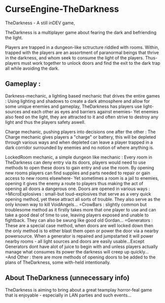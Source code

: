 CurseEngine-TheDarkness
=======================

TheDarkness - A still inDEV game,

TheDarkness is a multiplayer game about fearing the dark and befriending the light.

Players are trapped in a dungeon-like sctructure riddled with rooms.
Within, trapped with the players are an assortment of paranormal beings that thrive in the darkness, and whom seek to consume the light of the players.
Thus- players must work together to unlock doors and find the exit to the dark trap all while avoiding the dark.

Gameplay :
----------
Darkness-mechanic, a lighting based mechanic that drives the entire games :
Using lighting and shadows to create a dark atmosphere and allow for some unique enemies and gameplay, TheDarkness has players use light-sources and each other as eyes and barriers against enemies- Yet enemies also feed on the light, they are attracted to it and often strive to destroy any light and thus the players safety aswell.

Charge mechanic, pushing players into decisions one after the other :
The Charge mechanic gives players a "charge" or battery, this will be depleted through various ways and when depleted can leave a player trapped in a dark corridor surrounded by enemies and no notion of where anything is.

LockedRoom mechanic, a simple dungeon like mechanic :
Every room in TheDarkness can deny entry via its doors, players would need to use methods to open these doors to gain entry and use the room. By opening new rooms players can find supplies and parts needed to repair or gain access to new rooms elsewhere- Yet sometimes a room is a jail to enemies, opening it gives the enemy a route to players thus making the act of opening all doors a dangerous one.
Doors are opened in various ways :
=MicroExplosives : small-but loud-explosives that serve as a very quick opening method, yet these attract all sorts of trouble. They also serve as the only known way to kill VoidAngels...
=CrowBars : slightly common but troublesome method as it firstly takes more that one player to use and can take a good deal of time to use, leaving players exposed and unable to fightback. They can also be swung like good old Gordan...
=Generators : These are a special case method, when doors are well locked down then the only method is to either blast them open or power the door via a nearby powersource. When a generator is repaired and jumpstarted it will power nearby rooms - all light sources and doors are easily usable...Except Generators dont have alot of juice to begin with and unless players actually manage what consumes its power the darkness will creep up quickly...
=And Other : there are more methods of opening doors to be added to the plans of TheDarkness, some with-held intentionally.

About TheDarkness (unnecessary info)
------------------------------------

TheDarkness is aiming to bring about a great teamplay horror-feal game that is enjoyable - especially in LAN parties and such events...



















